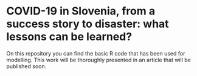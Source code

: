 # COVID-19 in Slovenia, from a success story to disaster: what lessons can be learned?

On this repository you can find the basic R code that has been used for modelling. This work will be thoroughly presented in an article that will be published soon.

